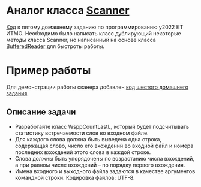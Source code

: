 # Аналог класса [Scanner](https://docs.oracle.com/en/java/javase/17/docs/api/java.base/java/util/Scanner.html)
[Код](src/Scanner.java) к пятому домашнему заданию по программированию у2022 КТ ИТМО.
Необходимо было написать класс дублирующий некоторые методы класса
Scanner, но написанный на основе класса [BufferedReader](https://docs.oracle.com/en/java/javase/17/docs/api/java.base/java/io/BufferedReader.html)
для быстроты работы.
# Пример работы
Для демонстрации работы сканера добавлен [код шестого домашнего задания](src/WsppCountLastL.java).
## Описание задачи
* Разработайте класс WsppCountLastL, который будет подсчитывать статистику встречаемости слов во входном файле.
* Для каждого слова должна быть выведена одна строка, содержащая слово, число его вхождений во входной файл и 
номера последних вхождений этого слова в каждой строке.
* Слова должны быть упорядочены по возрастанию числа вхождений, а при равном числе вхождений – по порядку первого вхождения.
* Имена входного и выходного файла задаются в качестве аргументов командной строки. Кодировка файлов: UTF-8.